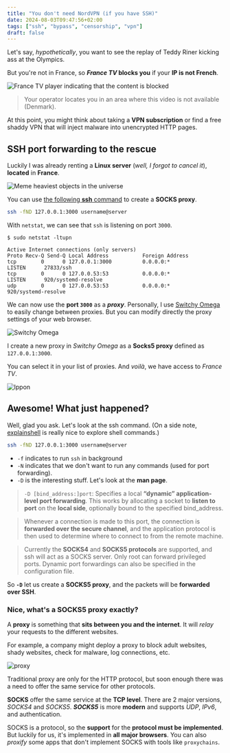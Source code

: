 ```yaml
---
title: "You don't need NordVPN (if you have SSH)"
date: 2024-08-03T09:47:56+02:00
tags: ["ssh", "bypass", "censorship", "vpn"]
draft: false
---
```


Let's say, _hypothetically_, you want to see the replay of Teddy Riner kicking ass at the Olympics.


But you're not in France, so ___France TV_ blocks you__ if your __IP is not French__.


![France TV player indicating that the content is blocked](/bypass_country/blocked.png)

> Your operator locates you in an area where this video is not available (Denmark).


At this point, you might think about taking a __VPN subscription__ or find a free shaddy VPN that will inject malware into unencrypted HTTP pages.


## SSH port forwarding to the rescue

Luckily I was already renting a __Linux server__ (_well, I forgot to cancel it_), __located__ in __France__.

![Meme heaviest objects in the universe](/bypass_country/meme.jpg)

You can use [the following __ssh__ command](https://explainshell.com/explain?cmd=ssh+-fND+127.0.0.1%3A3000+username%40server) to create a __SOCKS proxy__.

```bash
ssh -fND 127.0.0.1:3000 username@server
```

With `netstat`, we can see that `ssh` is listening on port `3000`.

```shell
$ sudo netstat -ltupn

Active Internet connections (only servers)
Proto Recv-Q Send-Q Local Address           Foreign Address       
tcp        0      0 127.0.0.1:3000          0.0.0.0:*               LISTEN      27833/ssh
tcp        0      0 127.0.0.53:53           0.0.0.0:*               LISTEN      920/systemd-resolve
udp        0      0 127.0.0.53:53           0.0.0.0:*                           920/systemd-resolve
```

We can now use the __port `3000`__ as a ___proxy___.
Personally, I use [Switchy Omega](https://addons.mozilla.org/fr/firefox/addon/switchyomega/) to easily change between proxies. But you can modify directly the proxy settings of your web browser.

![Switchy Omega](/bypass_country/switchy_omega.png)

I create a new proxy in _Switchy Omega_ as a __Socks5 proxy__ defined as `127.0.0.1:3000`.

You can select it in your list of proxies. And _voilà_, we have access to _France TV_.

![Ippon](/bypass_country/bypassed.png)


## Awesome! What just happened?

Well, glad you ask. Let's look at the ssh command. (On a side note, [explainshell](https://explainshell.com/explain?cmd=ssh+-fND+127.0.0.1%3A3000+username%40server) is really nice to explore shell commands.)


```bash
ssh -fND 127.0.0.1:3000 username@server
```

* `-f` indicates to run `ssh` in background
* `-N` indicates that we don't want to run any commands (used for port forwarding).
* `-D` is the interesting stuff. Let's look at the __man page__.


> `-D [bind_address:]port`: Specifies a local __“dynamic” application-level port forwarding__.  This works by allocating a socket to __listen to port__ on the __local side__, optionally bound to the specified bind_address.

> Whenever a connection is made to this port, the connection is __forwarded over the secure channel__, and the application protocol is then used to determine where to connect to from the remote machine.

> Currently the __SOCKS4__ and __SOCKS5 protocols__ are supported, and ssh will act as a SOCKS server.  Only root can forward privileged ports.  Dynamic port forwardings can also be specified in the configuration file.



So __`-D`__ let us create a __SOCKS5 proxy__, and the packets will be __forwarded over SSH__.


### Nice, what's a SOCKS5 proxy exactly?

A __proxy__ is something that __sits between you and the internet__. It will _relay_ your requests to the different websites.

For example, a company might deploy a proxy to block adult websites, shady websites, check for malware, log connections, etc.

![proxy](/bypass_country/proxy.png)

Traditional proxy are only for the HTTP protocol, but soon enough there was a need to offer the same service for other protocols.

__SOCKS__ offer the same service at the __TCP level__. There are 2 major versions, _SOCKS4_ and _SOCKS5_. ___SOCKS5___ is more __modern__ and supports _UDP_, _IPv6_, and authentication.

SOCKS is a protocol, so the __support__ for the __protocol must be implemented__. But luckily for us, it's implemented in __all major browsers__. You can also _proxify_ some apps that don't implement SOCKS with tools like `proxychains`.

